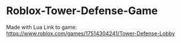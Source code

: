 # Roblox-Tower-Defense-Game
Made with Lua
Link to game:
https://www.roblox.com/games/17514304241/Tower-Defense-Lobby
